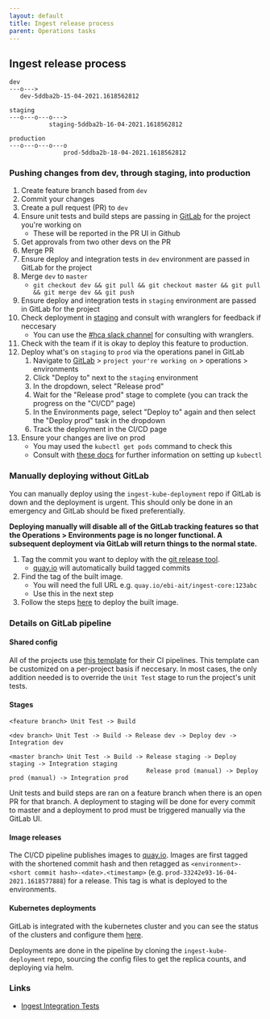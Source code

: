 ```yaml
---
layout: default
title: Ingest release process
parent: Operations tasks
---
```


## Ingest release process 
```
dev
---o--->
   dev-5ddba2b-15-04-2021.1618562812

staging
---o---o---o--->
           staging-5ddba2b-16-04-2021.1618562812

production
---o---o---o---o
               prod-5ddba2b-18-04-2021.1618562812
```


### Pushing changes from dev, through staging, into production
1. Create feature branch based from `dev`
2. Commit your changes
3. Create a pull request (PR) to `dev`
4. Ensure unit tests and build steps are passing in [GitLab](https://gitlab.ebi.ac.uk/hca) for the project you're working on
    - These will be reported in the PR UI in Github
5. Get approvals from two other devs on the PR
6. Merge PR
7. Ensure deploy and integration tests in `dev` environment are passed in GitLab for the project
8. Merge `dev` to `master`
    - `git checkout dev && git pull && git checkout master && git pull && git merge dev && git push`
9. Ensure deploy and integration tests in `staging` environment are passed in GitLab for the project
10. Check deployment in [staging](https://staging.contribute.data.humancellatlas.org/) and consult with wranglers for feedback if neccesary
    - You can use the [#hca slack channel](https://join.slack.com/share/zt-pn5hl6a8-xWvSYSaW7i~qymWTLWmP_g) for consulting with wranglers.
11. Check with the team if it is okay to deploy this feature to production.
12. Deploy what's on `staging` to `prod` via the operations panel in GitLab
    1. Navigate to [GitLab](https://gitlab.ebi.ac.uk/) > `project your're working on` > operations > environments
    2. Click "Deploy to" next to the `staging` environment
    3. In the dropdown, select "Release prod"
    4. Wait for the "Release prod" stage to complete (you can track the progress on the "CI/CD" page)
    5. In the Environments page, select "Deploy to" again and then select the "Deploy prod" task in the dropdown
    6. Track the deployment in the CI/CD page
13. Ensure your changes are live on prod
    - You may used the `kubectl get pods` command to check this
    - Consult with [these docs](https://github.com/ebi-ait/ingest-kube-deployment) for further information on setting up `kubectl`

### Manually deploying without GitLab
You can manually deploy using the `ingest-kube-deployment` repo if GitLab is down and the deployment is urgent. This should only be done in an emergency and GitLab should be fixed preferentially.

**Deploying manually will disable all of the GitLab tracking features so that the Operations > Environments page is no longer functional. A subsequent deployment via GitLab will return things to the normal state.**

1. Tag the commit you want to deploy with the [git release tool](https://github.com/rdgoite/hca-developer-tools/blob/master/gitconfig).
    - [quay.io](quay.io) will automatically build tagged commits
2. Find the tag of the built image.
    - You will need the full URL e.g. `quay.io/ebi-ait/ingest-core:123abc`
    - Use this in the next step
3. Follow the steps [here](https://github.com/ebi-ait/ingest-kube-deployment#manually-deploy-one-kubernetes-dockerized-applications-to-an-environment-aws) to deploy the built image.

### Details on GitLab pipeline
#### Shared config
All of the projects use [this template](https://github.com/ebi-ait/gitlab-ci-templates/blob/master/build-release-deploy.yml) for their CI pipelines. This template can be customized on a per-project basis if neccesary. In most cases, the only addition needed is to override the `Unit Test` stage to run the project's unit tests.

#### Stages
```
<feature branch> Unit Test -> Build

<dev branch> Unit Test -> Build -> Release dev -> Deploy dev -> Integration dev

<master branch> Unit Test -> Build -> Release staging -> Deploy staging -> Integration staging
                                      Release prod (manual) -> Deploy prod (manual) -> Integration prod
```

Unit tests and build steps are ran on a feature branch when there is an open PR for that branch. A deployment to staging will be done for every commit to master and a deployment to prod must be triggered manually via the GitLab UI.

#### Image releases
The CI/CD pipeline publishes images to [quay.io](https://quay.io/repository/ebi-ait). Images are first tagged with the shortened commit hash and then retagged as `<environment>-<short commit hash>-<date>.<timestamp>` (e.g. `prod-33242e93-16-04-2021.1618577888`) for a release. This tag is what is deployed to the environments.

#### Kubernetes deployments
GitLab is integrated with the kubernetes cluster and you can see the status of the clusters and configure them [here](https://gitlab.ebi.ac.uk/hca/ingest-staging-manager/-/clusters).

Deployments are done in the pipeline by cloning the `ingest-kube-deployment` repo, sourcing the config files to get the replica counts, and deploying via helm.


### Links
- [Ingest Integration Tests](https://gitlab.ebi.ac.uk/hca/ingest-integration-tests)